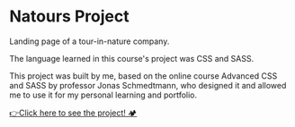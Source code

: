 # Natours Project

Landing page of a tour-in-nature company.

The language learned in this course's project was CSS and SASS.

This project was built by me, based on the online course Advanced CSS and SASS by professor Jonas Schmedtmann, who designed it and allowed me to use it for my personal learning and portfolio.

[👉Click here to see the project! 🏕](https://natours-course.netlify.app/)
